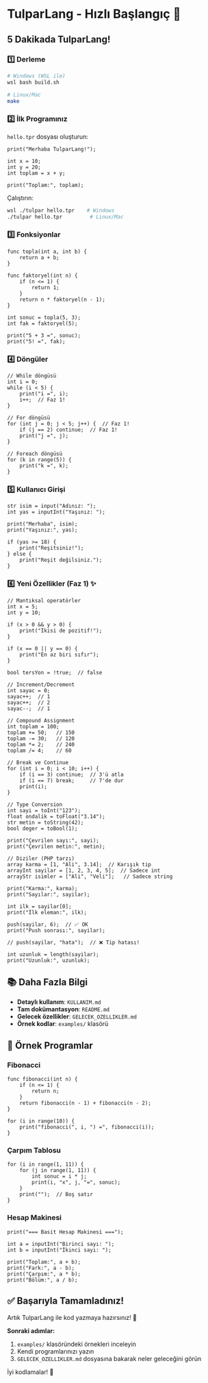 # TulparLang - Hızlı Başlangıç 🚀

## 5 Dakikada TulparLang!

### 1️⃣ Derleme

```bash
# Windows (WSL ile)
wsl bash build.sh

# Linux/Mac
make
```

### 2️⃣ İlk Programınız

`hello.tpr` dosyası oluşturun:
```tulpar
print("Merhaba TulparLang!");

int x = 10;
int y = 20;
int toplam = x + y;

print("Toplam:", toplam);
```

Çalıştırın:
```bash
wsl ./tulpar hello.tpr    # Windows
./tulpar hello.tpr         # Linux/Mac
```

### 3️⃣ Fonksiyonlar

```tulpar
func topla(int a, int b) {
    return a + b;
}

func faktoryel(int n) {
    if (n <= 1) {
        return 1;
    }
    return n * faktoryel(n - 1);
}

int sonuc = topla(5, 3);
int fak = faktoryel(5);

print("5 + 3 =", sonuc);
print("5! =", fak);
```

### 4️⃣ Döngüler

```tulpar
// While döngüsü
int i = 0;
while (i < 5) {
    print("i =", i);
    i++;  // Faz 1!
}

// For döngüsü
for (int j = 0; j < 5; j++) {  // Faz 1!
    if (j == 2) continue;  // Faz 1!
    print("j =", j);
}

// Foreach döngüsü
for (k in range(5)) {
    print("k =", k);
}
```

### 5️⃣ Kullanıcı Girişi

```tulpar
str isim = input("Adınız: ");
int yas = inputInt("Yaşınız: ");

print("Merhaba", isim);
print("Yaşınız:", yas);

if (yas >= 18) {
    print("Reşitsiniz!");
} else {
    print("Reşit değilsiniz.");
}
```

### 6️⃣ Yeni Özellikler (Faz 1) ✨

```tulpar
// Mantıksal operatörler
int x = 5;
int y = 10;

if (x > 0 && y > 0) {
    print("İkisi de pozitif!");
}

if (x == 0 || y == 0) {
    print("En az biri sıfır");
}

bool tersYon = !true;  // false

// Increment/Decrement
int sayac = 0;
sayac++;  // 1
sayac++;  // 2
sayac--;  // 1

// Compound Assignment
int toplam = 100;
toplam += 50;   // 150
toplam -= 30;   // 120
toplam *= 2;    // 240
toplam /= 4;    // 60

// Break ve Continue
for (int i = 0; i < 10; i++) {
    if (i == 3) continue;  // 3'ü atla
    if (i == 7) break;     // 7'de dur
    print(i);
}

// Type Conversion
int sayi = toInt("123");
float ondalik = toFloat("3.14");
str metin = toString(42);
bool deger = toBool(1);

print("Çevrilen sayı:", sayi);
print("Çevrilen metin:", metin);

// Diziler (PHP tarzı)
array karma = [1, "Ali", 3.14];  // Karışık tip
arrayInt sayilar = [1, 2, 3, 4, 5];  // Sadece int
arrayStr isimler = ["Ali", "Veli"];   // Sadece string

print("Karma:", karma);
print("Sayılar:", sayilar);

int ilk = sayilar[0];
print("İlk eleman:", ilk);

push(sayilar, 6);  // ✅ OK
print("Push sonrası:", sayilar);

// push(sayilar, "hata");  // ❌ Tip hatası!

int uzunluk = length(sayilar);
print("Uzunluk:", uzunluk);
```

## 📚 Daha Fazla Bilgi

- **Detaylı kullanım**: `KULLANIM.md`
- **Tam dokümantasyon**: `README.md`
- **Gelecek özellikler**: `GELECEK_OZELLIKLER.md`
- **Örnek kodlar**: `examples/` klasörü

## 🎯 Örnek Programlar

### Fibonacci
```tulpar
func fibonacci(int n) {
    if (n <= 1) {
        return n;
    }
    return fibonacci(n - 1) + fibonacci(n - 2);
}

for (i in range(10)) {
    print("fibonacci(", i, ") =", fibonacci(i));
}
```

### Çarpım Tablosu
```tulpar
for (i in range(1, 11)) {
    for (j in range(1, 11)) {
        int sonuc = i * j;
        print(i, "x", j, "=", sonuc);
    }
    print("");  // Boş satır
}
```

### Hesap Makinesi
```tulpar
print("=== Basit Hesap Makinesi ===");

int a = inputInt("Birinci sayı: ");
int b = inputInt("İkinci sayı: ");

print("Toplam:", a + b);
print("Fark:", a - b);
print("Çarpım:", a * b);
print("Bölüm:", a / b);
```

## ✅ Başarıyla Tamamladınız!

Artık TulparLang ile kod yazmaya hazırsınız! 🎉

**Sonraki adımlar:**
1. `examples/` klasöründeki örnekleri inceleyin
2. Kendi programlarınızı yazın
3. `GELECEK_OZELLIKLER.md` dosyasına bakarak neler geleceğini görün

İyi kodlamalar! 💪
